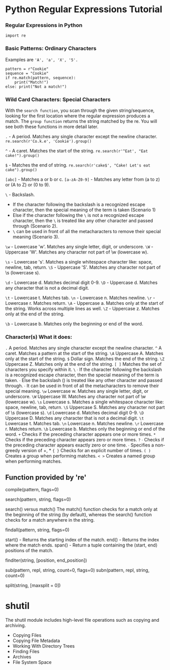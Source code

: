 # Python Regular Expressions Tutorial
### Regular Expressions in Python
`import re`

### Basic Patterns: Ordinary Characters
Examples are `'A', 'a', 'X', '5'.`
```
pattern = r"Cookie"
sequence = "Cookie"
if re.match(pattern, sequence):
    print("Match!")
else: print("Not a match!")
```

### Wild Card Characters: Special Characters
With the `search function`, you scan through the given string/sequence, looking for the first location where the regular expression produces a match.
The `group function` returns the string matched by the re. You will see both these functions in more detail later.

`.` - A period. Matches any single character except the newline character.
`re.search(r'Co.k.e', 'Cookie').group()`

`^` - A caret. Matches the start of the string.
`re.search(r'^Eat', "Eat cake!").group()`

`$` - Matches the end of string.
`re.search(r'cake$', "Cake! Let's eat cake").group()`

`[abc]` - Matches a or b or c.
`[a-zA-Z0-9]` - Matches any letter from (a to z) or (A to Z) or (0 to 9).

`\` - Backslash.
- If the character following the backslash is a recognized escape character, then the special meaning of the term is taken (Scenario 1)
- Else if the character following the `\` is not a recognized escape character, then the `\` is treated like any other character and passed through (Scenario 2).
- `\` can be used in front of all the metacharacters to remove their special meaning (Scenario 3).

`\w` - Lowercase 'w'. Matches any single letter, digit, or underscore.
`\W` - Uppercase 'W'. Matches any character not part of \w (lowercase w).

`\s` - Lowercase 's'. Matches a single whitespace character like: space, newline, tab, return.
`\S` - Uppercase 'S'. Matches any character not part of \s (lowercase s).

`\d` - Lowercase d. Matches decimal digit 0-9.
`\D` - Uppercase d. Matches any character that is not a decimal digit.

`\t` - Lowercase t. Matches tab.
`\n` - Lowercase n. Matches newline.
`\r` - Lowercase r. Matches return.
`\A` - Uppercase a. Matches only at the start of the string. Works across multiple lines as well.
`\Z` - Uppercase z. Matches only at the end of the string.

`\b` - Lowercase b. Matches only the beginning or end of the word.

### Character(s)	What it does:
`.`	A period. Matches any single character except the newline character.
`^`	A caret. Matches a pattern at the start of the string.
`\A`	Uppercase A. Matches only at the start of the string.
`$`	Dollar sign. Matches the end of the string.
`\Z`	Uppercase Z. Matches only at the end of the string.
`[ ]`	Matches the set of characters you specify within it.
`\`	
∙ If the character following the backslash is a recognized escape character, then the special meaning of the term is taken.
∙ Else the backslash () is treated like any other character and passed through.
∙ It can be used in front of all the metacharacters to remove their special meaning.
`\w`	Lowercase w. Matches any single letter, digit, or underscore.
`\W`	Uppercase W. Matches any character not part of \w (lowercase w).
`\s`	Lowercase s. Matches a single whitespace character like: space, newline, tab, return.
`\S`	Uppercase S. Matches any character not part of \s (lowercase s).
`\d`	Lowercase d. Matches decimal digit 0-9.
`\D`	Uppercase D. Matches any character that is not a decimal digit.
`\t`	Lowercase t. Matches tab.
`\n`	Lowercase n. Matches newline.
`\r`	Lowercase r. Matches return.
`\b`	Lowercase b. Matches only the beginning or end of the word.
`+`	Checks if the preceding character appears one or more times.
`*`	Checks if the preceding character appears zero or more times.
`?`	
∙ Checks if the preceding character appears exactly zero or one time.
∙ Specifies a non-greedy version of +, *
`{ }`	Checks for an explicit number of times.
`( )`	Creates a group when performing matches.
`< >`	Creates a named group when performing matches.

## Function provided by 're'

compile(pattern, flags=0)

search(pattern, string, flags=0)

search() versus match()
The match() function checks for a match only at the beginning of the string (by default), whereas the search() function checks for a match anywhere in the string.

findall(pattern, string, flags=0)

start() - Returns the starting index of the match.
end() - Returns the index where the match ends.
span() - Return a tuple containing the (start, end) positions of the match.

finditer(string, [position, end_position])

sub(pattern, repl, string, count=0, flags=0)
subn(pattern, repl, string, count=0)

split(string, [maxsplit = 0])


# shutil
The shutil module includes high-level file operations such as copying and archiving.

- Copying Files
- Copying File Metadata
- Working With Directory Trees
- Finding Files
- Archives
- File System Space